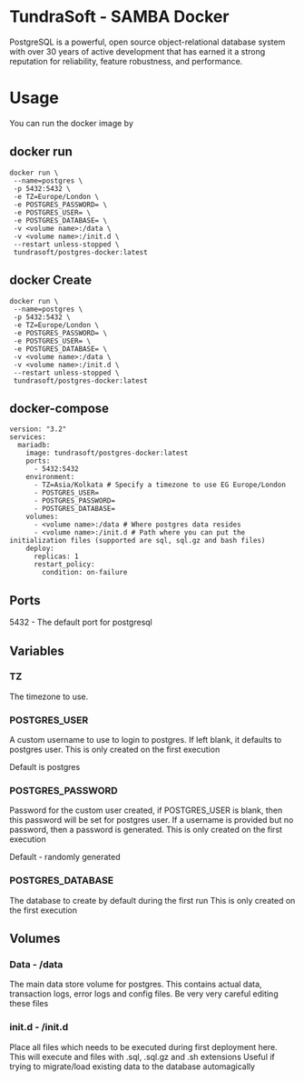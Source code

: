 # TundraSoft - SAMBA Docker

PostgreSQL is a powerful, open source object-relational database system with over 30 years of active development that has earned it a strong reputation for reliability, feature robustness, and performance.

# Usage

You can run the docker image by

## docker run

```
docker run \
 --name=postgres \
 -p 5432:5432 \
 -e TZ=Europe/London \
 -e POSTGRES_PASSWORD= \
 -e POSTGRES_USER= \
 -e POSTGRES_DATABASE= \
 -v <volume name>:/data \
 -v <volume name>:/init.d \
 --restart unless-stopped \
 tundrasoft/postgres-docker:latest
```

## docker Create

```
docker run \
 --name=postgres \
 -p 5432:5432 \
 -e TZ=Europe/London \
 -e POSTGRES_PASSWORD= \
 -e POSTGRES_USER= \
 -e POSTGRES_DATABASE= \
 -v <volume name>:/data \
 -v <volume name>:/init.d \
 --restart unless-stopped \
 tundrasoft/postgres-docker:latest
```

## docker-compose

```
version: "3.2"
services:
  mariadb:
    image: tundrasoft/postgres-docker:latest
    ports:
      - 5432:5432
    environment:
      - TZ=Asia/Kolkata # Specify a timezone to use EG Europe/London
      - POSTGRES_USER=
      - POSTGRES_PASSWORD=
      - POSTGRES_DATABASE=
    volumes:
      - <volume name>:/data # Where postgres data resides
      - <volume name>:/init.d # Path where you can put the initialization files (supported are sql, sql.gz and bash files)
    deploy:
      replicas: 1
      restart_policy:
        condition: on-failure
```

## Ports

5432 - The default port for postgresql

## Variables

### TZ

The timezone to use.

### POSTGRES_USER

A custom username to use to login to postgres. If left blank, it defaults to postgres user.
This is only created on the first execution

Default is postgres

### POSTGRES_PASSWORD

Password for the custom user created, if POSTGRES_USER is blank, then this password will be set for postgres user.
If a username is provided but no password, then a password is generated.
This is only created on the first execution

Default - randomly generated

### POSTGRES_DATABASE

The database to create by default during the first run
This is only created on the first execution

## Volumes

### Data - /data

The main data store volume for postgres. This contains actual data, transaction logs, error logs and config files.
Be very very careful editing these files

### init.d - /init.d

Place all files which needs to be executed during first deployment here. This will execute and files
with .sql, .sql.gz and .sh extensions
Useful if trying to migrate/load existing data to the database automagically
